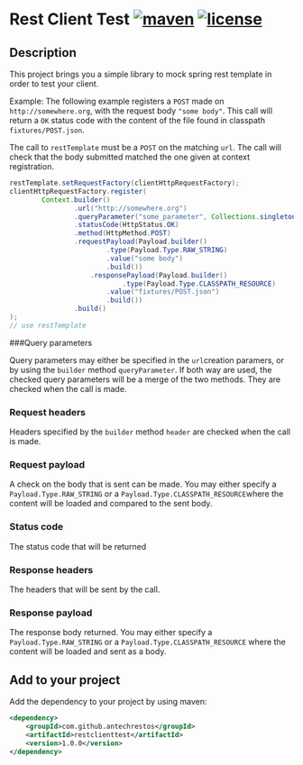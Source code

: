 # Rest Client Test  [![maven](http://img.shields.io/maven-central/v/com.github.antechrestos/restclienttest.svg)](https://oss.sonatype.org/#nexus-search;quick~restclienttest) [![license](https://img.shields.io/github/license/antechrestos/rest-client-test.svg)](https://raw.githubusercontent.com/antechrestos/rest-client-test/master/LICENSE)

## Description

This project brings you a simple library to mock spring rest template in order to test your client.

Example: The following example registers a `POST` made on `http://somewhere.org`, with the request body `"some body"`. This call will return a `OK` status code with the content of the file found in classpath `fixtures/POST.json`.

The call to `restTemplate` must be a `POST` on the matching `url`. The call will check that the body submitted matched the one given at context registration.

```java
restTemplate.setRequestFactory(clientHttpRequestFactory);
clientHttpRequestFactory.register(
		Context.builder()
				.url("http://somewhere.org")
				.queryParameter("some_parameter", Collections.singletonList("some_value"))
				.statusCode(HttpStatus.OK)
				.method(HttpMethod.POST)
				.requestPayload(Payload.builder()
						.type(Payload.Type.RAW_STRING)
						.value("some body")
						.build())
     				.responsePayload(Payload.builder()
      						.type(Payload.Type.CLASSPATH_RESOURCE)
						.value("fixtures/POST.json")
						.build())
				.build()
);
// use restTemplate
```

###Query parameters

Query parameters may either be specified in the `url`creation paramers, or by using the `builder` method `queryParameter`. If both way are used, the checked query parameters will be a merge of the two methods.
They are checked when the call is made.

### Request headers
Headers specified by the `builder` method `header` are checked when the call is made.

### Request payload
A check on the body that is sent can be made. You may either specify a `Payload.Type.RAW_STRING` or a `Payload.Type.CLASSPATH_RESOURCE`where the content will be loaded and compared to the sent body.

### Status code
The status code that will be returned

### Response headers
The headers that will be sent by the call.

### Response payload
The response body returned. You may either specify a `Payload.Type.RAW_STRING` or a `Payload.Type.CLASSPATH_RESOURCE` where the content will be loaded and sent as a body.




## Add to your project

Add the dependency to your project by using maven:

```xml
<dependency>
    <groupId>com.github.antechrestos</groupId>
    <artifactId>restclienttest</artifactId>
    <version>1.0.0</version>
</dependency>

```
